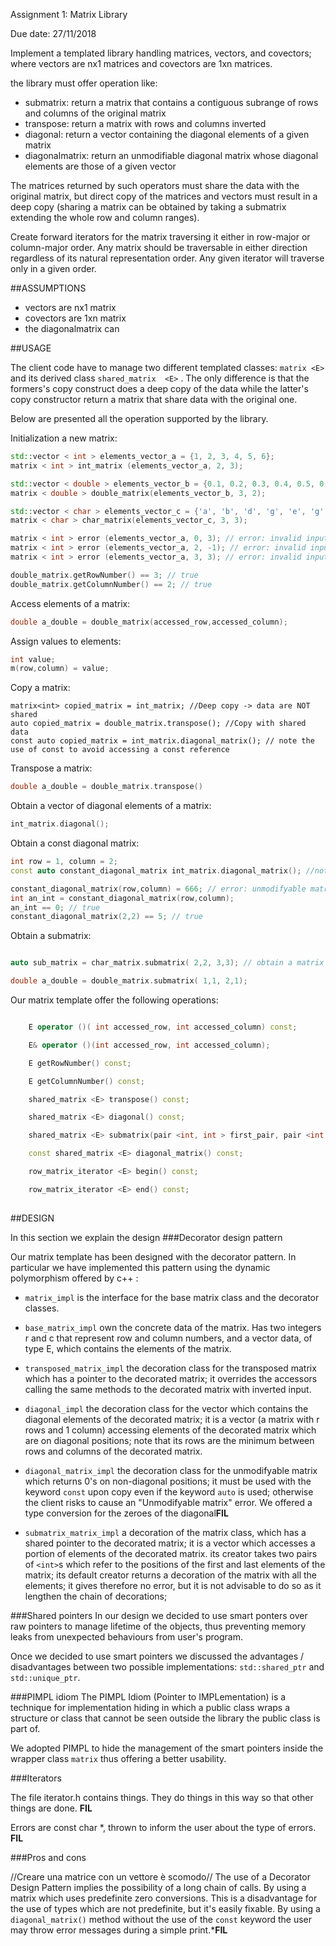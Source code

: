 Assignment 1: Matrix Library

Due date: 27/11/2018 

Implement a templated library handling matrices, vectors, and covectors; where vectors are nx1 matrices and covectors are 1xn matrices.

the library must offer operation like:

* submatrix: return a matrix that contains a contiguous subrange of rows and columns of the original matrix
* transpose: return a matrix with rows and columns inverted
* diagonal: return a vector containing the diagonal elements of a given matrix
* diagonalmatrix: return an unmodifiable diagonal matrix whose diagonal elements are those of a given vector

The matrices returned by such operators must share the data with the original matrix, but direct copy of the matrices and vectors must result in a deep copy (sharing a matrix can be obtained by taking a submatrix extending the whole row and column ranges).

Create forward iterators for the matrix traversing it either in row-major or column-major order. Any matrix should be traversable in either direction regardless of its natural representation order. Any given iterator will traverse only in a given order.

##ASSUMPTIONS

* vectors are nx1 matrix
* covectors are 1xn matrix
* the diagonalmatrix can

##USAGE

The client code have to manage two different templated classes: `matrix <E>` and its derived class `shared_matrix  <E>` . The only difference is that the formers's copy construct does a deep copy of the data while the latter's copy constructor return a matrix that share data with the original one.

Below are presented all the operation supported by the library.

Initialization a new matrix:

``` c++
std::vector < int > elements_vector_a = {1, 2, 3, 4, 5, 6};
matrix < int > int_matrix (elements_vector_a, 2, 3);

std::vector < double > elements_vector_b = {0.1, 0.2, 0.3, 0.4, 0.5, 0.6};
matrix < double > double_matrix(elements_vector_b, 3, 2);

std::vector < char > elements_vector_c = {'a', 'b', 'd', 'g', 'e', 'g', '', '4', ']'};
matrix < char > char_matrix(elements_vector_c, 3, 3);

matrix < int > error (elements_vector_a, 0, 3); // error: invalid input row
matrix < int > error (elements_vector_a, 2, -1); // error: invalid input column
matrix < int > error (elements_vector_a, 3, 3); // error: invalid input vector

double_matrix.getRowNumber() == 3; // true
double_matrix.getColumnNumber() == 2; // true
```

Access elements of a matrix:

``` c++
double a_double = double_matrix(accessed_row,accessed_column);
```

Assign values to elements:

``` c++
int value;
m(row,column) = value;
```

Copy a matrix:
```
matrix<int> copied_matrix = int_matrix; //Deep copy -> data are NOT shared
auto copied_matrix = double_matrix.transpose(); //Copy with shared data
const auto copied_matrix = int_matrix.diagonal_matrix(); // note the use of const to avoid accessing a const reference
```

Transpose a matrix:
``` c++
double a_double = double_matrix.transpose()
```

Obtain a vector of diagonal elements of a matrix:
``` c++
int_matrix.diagonal();

```

Obtain a const diagonal matrix:
``` c++
int row = 1, column = 2;
const auto constant_diagonal_matrix int_matrix.diagonal_matrix(); //note the use of const

constant_diagonal_matrix(row,column) = 666; // error: unmodifyable matrix
int an_int = constant_diagonal_matrix(row,column);
an_int == 0; // true
constant_diagonal_matrix(2,2) == 5; // true
```

Obtain a submatrix:
``` c++

auto sub_matrix = char_matrix.submatrix( 2,2, 3,3); // obtain a matrix which is a 2x2 submatrix with the element of the base matrix in position 2,2 as first element  

double a_double = double_matrix.submatrix( 1,1, 2,1);
```


Our matrix template offer the following operations:

``` c++

    E operator ()( int accessed_row, int accessed_column) const;

    E& operator ()(int accessed_row, int accessed_column);

    E getRowNumber() const;

    E getColumnNumber() const;

    shared_matrix <E> transpose() const;

    shared_matrix <E> diagonal() const;

    shared_matrix <E> submatrix(pair <int, int > first_pair, pair <int ,int > second_pair) const;

    const shared_matrix <E> diagonal_matrix() const;

    row_matrix_iterator <E> begin() const;

    row_matrix_iterator <E> end() const;
    
```

##DESIGN

In this section we explain the design 
###Decorator design pattern

Our matrix template has been designed with the decorator pattern. In particular we have implemented this pattern using the dynamic polymorphism offered by c++ :

* `matrix_impl` is the interface for the base matrix class and the decorator classes. 

* `base_matrix_impl` own the concrete data of the matrix. Has two integers r and c that represent row and column numbers, and a vector data, of type E, which contains the elements of the matrix. 

* `transposed_matrix_impl`
        the decoration class for the transposed matrix which has a pointer to the decorated matrix;
        it overrides the accessors calling the same methods to the decorated matrix with inverted input. 

* `diagonal_impl`
        the decoration class for the vector which contains the diagonal elements of the decorated matrix;
        it is a vector (a matrix with r rows and 1 column) accessing elements of the decorated matrix which are on diagonal positions; note that its rows are the minimum between rows and columns of the decorated matrix.
    
* `diagonal_matrix_impl`
        the decoration class for the unmodifyable matrix which returns 0's on non-diagonal positions;
        it must be used with the keyword ```const``` upon copy even if the keyword ```auto``` is used; otherwise the client risks to cause an "Unmodifyable matrix" error.
        We offered a type conversion for the zeroes of the diagonal**FIL**

* `submatrix_matrix_impl`
        a decoration of the matrix class, which has a shared pointer to the decorated matrix;
        it is a vector which accesses a portion of elements of the decorated matrix.
        its creator takes two pairs of ```<int>```s which refer to the positions of the first and last elements of the matrix;
        its default creator returns a decoration of the matrix with all the elements; it gives therefore no error, but it is not advisable to do so as it lengthen the chain of decorations;

###Shared pointers
In our design we decided to use smart ponters over raw pointers to manage lifetime of the objects, thus preventing memory leaks from unexpected behaviours from user's program.

Once we decided to use smart pointers we discussed the advantages / disadvantages between two possible implementations: `std::shared_ptr` and `std::unique_ptr`.

###PIMPL idiom
The PIMPL Idiom (Pointer to IMPLementation) is a technique for implementation hiding in which a public class wraps a structure or class that cannot be seen outside the library the public class is part of.

We adopted PIMPL to hide the management of the smart pointers inside the wrapper class `matrix` thus offering a better usability. 

###Iterators

The file iterator.h contains things. They do things in this way so that other things are done. **FIL**

Errors are const char *, thrown to inform the user about the type of errors. **FIL**

###Pros and cons

//Creare una matrice con un vettore è scomodo//
The use of a Decorator Design Pattern implies the possibility of a long chain of calls.
By using a matrix which uses predefinite zero conversions. This is a disadvantage for the use of types which are not predefinite, but it's easily fixable.
By using a ```diagonal_matrix()``` method without the use of the ```const``` keyword the user may throw error messages during a simple print.***FIL**

